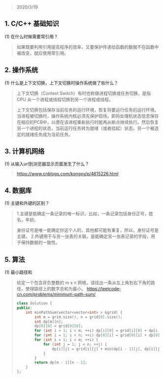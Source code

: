 > 2020/3/19 

## 1. C/C++ 基础知识
(1) 在什么时候需要常引用？

> 如果既要利用引用提高程序的效率，又要保护传递给函数的数据不在函数中被改变，就应使用常引用。

## 2. 操作系统
(1) 什么是上下文切换，上下文切换时操作系统做了些什么？

> 上下文切换（Context Switch）有时也称做进程切换或任务切换，是指CPU 从一个进程或线程切换到另一个进程或线程。
>
> 上下文切换包括保存当前任务的运行环境，恢复将要运行任务的运行环境。当进程被切换时，操作系统内核必须先保护现场，即将处理机状态信息保存在相应的PCB中，以便在该进程重新执行时能再从断点继续执行。然后恢复另一个进程的状态，当前运行任务转为就绪（或者挂起）状态，另一个被选定的就绪任务成为当前任务。

## 3. 计算机网络
(1) 从输入url到浏览器显示页面发生了什么？

> https://www.cnblogs.com/kongxy/p/4615226.html

## 4. 数据库
(1) 主键和外键的区别？

> 1.主键是能确定一条记录的唯一标识，比如，一条记录包括身份正号，姓名，年龄。
>
> 身份证号是唯一能确定你这个人的，其他都可能有重复，所以，身份证号是主键。 
> 2.外键用于与另一张表的关联。是能确定另一张表记录的字段，用于保持数据的一致性。

## 5. 算法
(1) 最小路径和

> 给定一个包含非负整数的 m x n 网格，请找出一条从左上角到右下角的路径，使得路径上的数字总和为最小。 https://leetcode-cn.com/problems/minimum-path-sum/
>
> ```C++
> class Solution {
> public:
>     int minPathSum(vector<vector<int> > &grid) {
>         int m = grid.size(), n = grid[0].size();
>         int dp[m][n];
>         dp[0][0] = grid[0][0];
>         for (int i = 1; i < m; ++i) dp[i][0] = grid[i][0] + dp[i - 1][0];
>         for (int i = 1; i < n; ++i) dp[0][i] = grid[0][i] + dp[0][i - 1];
>         for (int i = 1; i < m; ++i) {
>             for (int j = 1; j < n; ++j) {
>                 dp[i][j] = grid[i][j] + min(dp[i - 1][j], dp[i][j - 1]);
>             }
>         }
>         return dp[m - 1][n - 1];
>     }
> };
> ```
